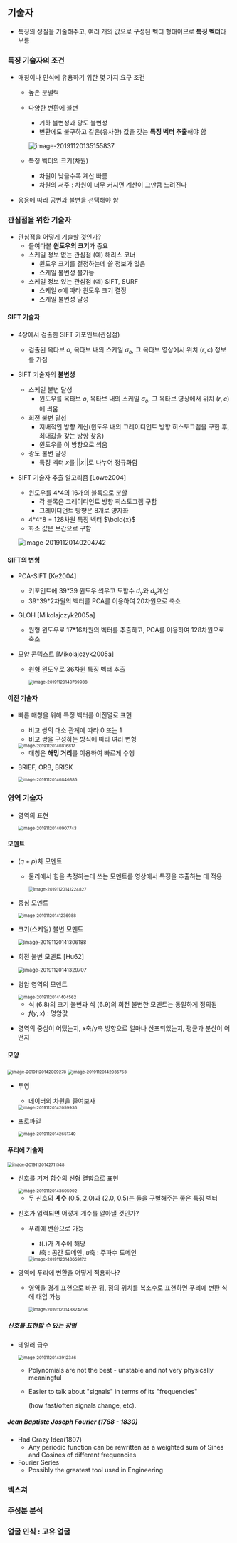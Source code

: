 ## 기술자

- 특징의 성질을 기술해주고, 여러 개의 값으로 구성된 벡터 형태이므로 **특징 벡터**라 부름

### 특징 기술자의 조건

- 매칭이나 인식에 유용하기 위한 몇 가지 요구 조건

  - 높은 분별력

  - 다양한 변환에 불변

    - 기하 불변성과 광도 불변성
    - 변환에도 불구하고 같은(유사한) 값을 갖는 **특징 벡터 추출**해야 함

    ![image-20191120135155837](C:\Users\user\AppData\Roaming\Typora\typora-user-images\image-20191120135155837.png)

  - 특징 벡터의 크기(차원)

    - 차원이 낮을수록 계산 빠름
    - 차원의 저주 : 차원이 너무 커지면 계산이 그만큼 느려진다

- 응용에 따라 공변과 불변을 선택해야 함

### 관심점을 위한 기술자

- 관심점을 어떻게 기술할 것인가?
  - 들여다볼 **윈도우의 크기**가 중요
  - 스케일 정보 없는 관심점 (예) 해리스 코너
    - 윈도우 크기를 결정하는데 쓸 정보가 없음
    - 스케일 불변성 불가능
  - 스케일 정보 있는 관심점 (예) SIFT, SURF
    - 스케일 $\sigma$에 따라 윈도우 크기 결정
    - 스케일 불변성 달성

#### SIFT 기술자

- 4장에서 검출한 SIFT 키포인트(관심점)

  - 검출된 옥타브 $o$, 옥타브 내의 스케일 $\sigma_o$, 그 옥타브 영상에서 위치 $(r,c)$ 정보를 가짐

- SIFT 기술자의 **불변성**

  - 스케일 불변 달성
    - 윈도우를 옥타브 $o$, 옥타브 내의 스케일 $\sigma_o$, 그 옥타브 영상에서 위치 $(r,c)$에 씌움
  - 회전 불변 달성
    - 지배적인 방향 계산(윈도우 내의 그레이디언트 방향 히스토그램을 구한 후, 최대값을 갖는 방향 찾음)
    - 윈도우를 이 방향으로 씌움
  - 광도 불변 달성
    - 특징 벡터 $x$를 $||x||$로 나누어 정규화함

- SIFT 기술자 추출 알고리즘 [Lowe2004]

  - 윈도우를 4\*4의 16개의 블록으로 분할
    - 각 블록은 그레이디언트 방향 히스토그램 구함
    - 그레이디언트 방향은 8개로 양자화
  - 4\*4\*8 = 128차원 특징 벡터 $\bold{x}$
  - 화소 값은 보간으로 구함

  ![image-20191120140204742](C:\Users\user\AppData\Roaming\Typora\typora-user-images\image-20191120140204742.png)

#### SIFT의 변형

- PCA-SIFT [Ke2004]

  - 키포인트에 39*39 윈도우 씌우고 도함수 $d_y$와 $d_x$계산
  - 39\*39*2차원의 벡터를 PCA를 이용하여 20차원으로 축소

- GLOH [Mikolajczyk2005a]

  - 원형 윈도우로 17*16차원의 벡터를 추출하고, PCA를 이용하여 128차원으로 축소

- 모양 콘텍스트 [Mikolajczyk2005a]

  - 원형 윈도우로 36차원 특징 벡터 추출

    <img src="C:\Users\user\AppData\Roaming\Typora\typora-user-images\image-20191120140739938.png" alt="image-20191120140739938" style="zoom: 67%;" />

#### 이진 기술자

- 빠른 매칭을 위해 특징 벡터를 이진열로 표현

  - 비교 쌍의 대소 관계에 따라 0 또는 1
  - 비교 쌍을 구성하는 방식에 따라 여러 변형

  <img src="C:\Users\user\AppData\Roaming\Typora\typora-user-images\image-20191120140816817.png" alt="image-20191120140816817" style="zoom:67%;" />

  - 매칭은 **해밍 거리**를 이용하여 빠르게 수행

- BRIEF, ORB, BRISK

  <img src="C:\Users\user\AppData\Roaming\Typora\typora-user-images\image-20191120140846385.png" alt="image-20191120140846385" style="zoom:67%;" />

### 영역 기술자

- 영역의 표현

  <img src="C:\Users\user\AppData\Roaming\Typora\typora-user-images\image-20191120140907743.png" alt="image-20191120140907743" style="zoom:67%;" />

#### 모멘트

- $(q+p)$차 모멘트

  - 물리에서 힘을 측정하는데 쓰는 모멘트를 영상에서 특징을 추출하는 데 적용

    <img src="C:\Users\user\AppData\Roaming\Typora\typora-user-images\image-20191120141224827.png" alt="image-20191120141224827" style="zoom:67%;" />

- 중심 모멘트

  <img src="C:\Users\user\AppData\Roaming\Typora\typora-user-images\image-20191120141236988.png" alt="image-20191120141236988" style="zoom:67%;" />

- 크기(스케일) 불변 모멘트

  <img src="C:\Users\user\AppData\Roaming\Typora\typora-user-images\image-20191120141306188.png" alt="image-20191120141306188" style="zoom: 80%;" />

- 회전 불변 모멘트 [Hu62]

  <img src="C:\Users\user\AppData\Roaming\Typora\typora-user-images\image-20191120141329707.png" alt="image-20191120141329707" style="zoom: 80%;" />

- 명암 영역의 모멘트

  <img src="C:\Users\user\AppData\Roaming\Typora\typora-user-images\image-20191120141404562.png" alt="image-20191120141404562" style="zoom: 67%;" />

  - 식 (6.8)의 크기 불변과 식 (6.9)의 회전 불변한 모멘트는 동일하게 정의됨
  - $f(y,x)$ : 명암값

- 영역의 중심이 어딨는지, x축/y축 방향으로 얼마나 산포되었는지, 평균과 분산이 어떤지

#### 모양

<img src="C:\Users\user\AppData\Roaming\Typora\typora-user-images\image-20191120142009278.png" alt="image-20191120142009278" style="zoom: 67%;" />

<img src="C:\Users\user\AppData\Roaming\Typora\typora-user-images\image-20191120142035753.png" alt="image-20191120142035753" style="zoom:67%;" />

- 투영

  - 데이터의 차원을 줄여보자

  <img src="C:\Users\user\AppData\Roaming\Typora\typora-user-images\image-20191120142059936.png" alt="image-20191120142059936" style="zoom:67%;" />

- 프로파일

  <img src="C:\Users\user\AppData\Roaming\Typora\typora-user-images\image-20191120142651740.png" alt="image-20191120142651740" style="zoom:67%;" />

  

#### 푸리에 기술자

<img src="C:\Users\user\AppData\Roaming\Typora\typora-user-images\image-20191120142711548.png" alt="image-20191120142711548" style="zoom:67%;" />

- 신호를 기저 함수의 선형 결합으로 표현

  <img src="C:\Users\user\AppData\Roaming\Typora\typora-user-images\image-20191120143605902.png" alt="image-20191120143605902" style="zoom:67%;" />

  - 두 신호의 **계수** (0.5, 2.0)과 (2.0, 0.5)는 둘을 구별해주는 좋은 특징 벡터

- 신호가 입력되면 어떻게 계수를 알아낼 것인가?

  - 푸리에 변환으로 가능

    - $t(.)$가 계수에 해당
    - $i$축 : 공간 도메인, $u$축 : 주파수 도메인

    <img src="C:\Users\user\AppData\Roaming\Typora\typora-user-images\image-20191120143659172.png" alt="image-20191120143659172" style="zoom:67%;" />

- 영역에 푸리에 변환을 어떻게 적용하나?

  - 영역을 경계 표현으로 바꾼 뒤, 점의 위치를 복소수로 표현하면 푸리에 변환 식에 대입 가능

    <img src="C:\Users\user\AppData\Roaming\Typora\typora-user-images\image-20191120143824758.png" alt="image-20191120143824758" style="zoom:67%;" />

##### 신호를 표현할 수 있는 장법

- 테일러 급수

  <img src="C:\Users\user\AppData\Roaming\Typora\typora-user-images\image-20191120143912346.png" alt="image-20191120143912346" style="zoom:67%;" />

  - Polynomials are not the best - unstable and not very physically meaningful

  - Easier to talk about "signals" in terms of its "frequencies"

    (how fast/often signals change, etc).

##### Jean Baptiste Joseph Fourier (1768 - 1830)

- Had Crazy Idea(1807)
  - Any periodic function can be rewritten as a weighted sum of Sines and Cosines of different frequencies
- Fourier Series
  - Possibly the greatest tool used in Engineering



### 텍스쳐

### 주성분 분석

### 얼굴 인식 : 고유 얼굴